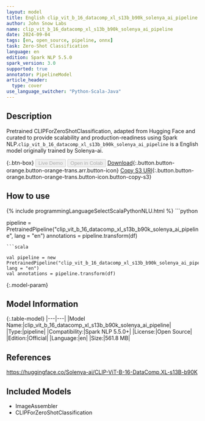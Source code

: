 ```yaml
---
layout: model
title: English clip_vit_b_16_datacomp_xl_s13b_b90k_solenya_ai_pipeline pipeline CLIPForZeroShotClassification from Solenya-ai
author: John Snow Labs
name: clip_vit_b_16_datacomp_xl_s13b_b90k_solenya_ai_pipeline
date: 2024-09-04
tags: [en, open_source, pipeline, onnx]
task: Zero-Shot Classification
language: en
edition: Spark NLP 5.5.0
spark_version: 3.0
supported: true
annotator: PipelineModel
article_header:
  type: cover
use_language_switcher: "Python-Scala-Java"
---
```


## Description

Pretrained CLIPForZeroShotClassification, adapted from Hugging Face and curated to provide scalability and production-readiness using Spark NLP.`clip_vit_b_16_datacomp_xl_s13b_b90k_solenya_ai_pipeline` is a English model originally trained by Solenya-ai.

{:.btn-box}
<button class="button button-orange" disabled>Live Demo</button>
<button class="button button-orange" disabled>Open in Colab</button>
[Download](https://s3.amazonaws.com/auxdata.johnsnowlabs.com/public/models/clip_vit_b_16_datacomp_xl_s13b_b90k_solenya_ai_pipeline_en_5.5.0_3.0_1725455248728.zip){:.button.button-orange.button-orange-trans.arr.button-icon}
[Copy S3 URI](s3://auxdata.johnsnowlabs.com/public/models/clip_vit_b_16_datacomp_xl_s13b_b90k_solenya_ai_pipeline_en_5.5.0_3.0_1725455248728.zip){:.button.button-orange.button-orange-trans.button-icon.button-copy-s3}

## How to use



<div class="tabs-box" markdown="1">
{% include programmingLanguageSelectScalaPythonNLU.html %}
```python

pipeline = PretrainedPipeline("clip_vit_b_16_datacomp_xl_s13b_b90k_solenya_ai_pipeline", lang = "en")
annotations =  pipeline.transform(df)   

```
```scala

val pipeline = new PretrainedPipeline("clip_vit_b_16_datacomp_xl_s13b_b90k_solenya_ai_pipeline", lang = "en")
val annotations = pipeline.transform(df)

```
</div>

{:.model-param}
## Model Information

{:.table-model}
|---|---|
|Model Name:|clip_vit_b_16_datacomp_xl_s13b_b90k_solenya_ai_pipeline|
|Type:|pipeline|
|Compatibility:|Spark NLP 5.5.0+|
|License:|Open Source|
|Edition:|Official|
|Language:|en|
|Size:|561.8 MB|

## References

https://huggingface.co/Solenya-ai/CLIP-ViT-B-16-DataComp.XL-s13B-b90K

## Included Models

- ImageAssembler
- CLIPForZeroShotClassification